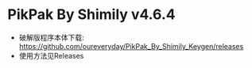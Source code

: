 # PikPak By Shimily v4.6.4

* 破解版程序本体下载: https://github.com/oureveryday/PikPak_By_Shimily_Keygen/releases
* 使用方法见Releases
